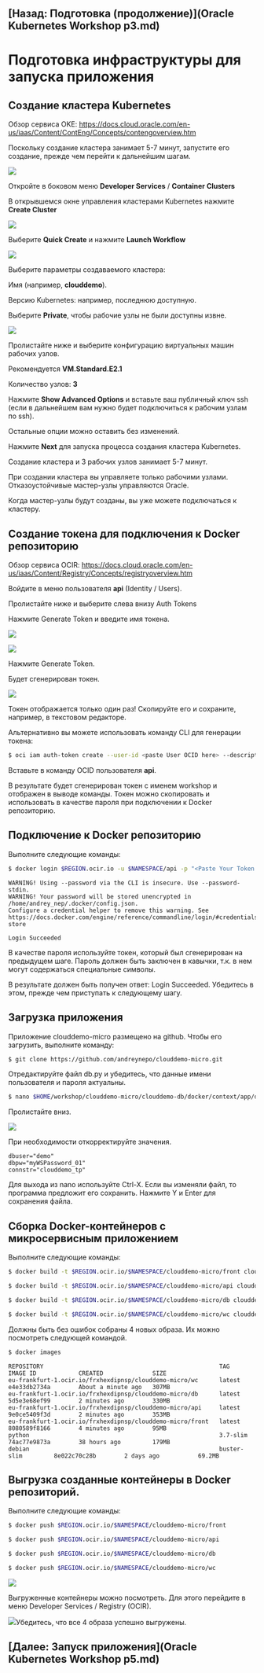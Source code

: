 ## [Назад: Подготовка (продолжение)](Oracle Kubernetes Workshop p3.md)

# Подготовка инфраструктуры для запуска приложения

## Создание кластера Kubernetes

Обзор сервиса OKE: https://docs.cloud.oracle.com/en-us/iaas/Content/ContEng/Concepts/contengoverview.htm

Поскольку создание кластера занимает 5-7 минут, запустите его создание, прежде чем перейти к дальнейшим шагам.

![](media/p4/image1.png)

Откройте в боковом меню **Developer Services** / **Container Clusters**

В открывшемся окне управления кластерами Kubernetes нажмите **Create Cluster**

![](media/p4/image2.png)

Выберите **Quick Create** и нажмите **Launch Workflow**

![](media/p4/image3.png)

Выберите параметры создаваемого кластера:

Имя (например, **clouddemo**).

Версию Kubernetes: например, последнюю доступную.

Выберите **Private**, чтобы рабочие узлы не были доступны извне.

![](media/p4/image4.png)

Пролистайте ниже и выберите конфигурацию виртуальных машин рабочих узлов.

Рекомендуется **VM.Standard.E2.1**

Количество узлов: **3**

Нажмите **Show Advanced Options** и вставьте ваш публичный ключ ssh (если в дальнейшем вам нужно будет подключиться к рабочим узлам по ssh).

Остальные опции можно оставить без изменений.

Нажмите **Next** для запуска процесса создания кластера Kubernetes.

Создание кластера и 3 рабочих узлов занимает 5-7 минут.

При создании кластера вы управляете только рабочими узлами. Отказоустойчивые мастер-узлы управляются Oracle.

Когда мастер-узлы будут созданы, вы уже можете подключаться к кластеру.

## Создание токена для подключения к Docker репозиторию

Обзор сервиса OCIR:
<https://docs.cloud.oracle.com/en-us/iaas/Content/Registry/Concepts/registryoverview.htm>

Войдите в меню пользователя **api** (Identity / Users).

Пролистайте ниже и выберите слева внизу Auth Tokens

Нажмите Generate Token и введите имя токена.

![](media/p4/image5.png)

![](media/p4/image6.png)

Нажмите Generate Token.

Будет сгенерирован токен.

![](media/p4/image7.png)

Токен отображается только один раз\! Скопируйте
его и сохраните, например, в текстовом редакторе.

Альтернативно вы можете использовать команду CLI для генерации токена:

```bash
$ oci iam auth-token create --user-id <paste User OCID here> --description workshop |jq ".data.token"
```

Вставьте в команду OCID пользователя **api**.

В результате будет сгенерирован токен с именем workshop и отображен в выводе команды. Токен можно скопировать и использовать в качестве пароля при подключении к Docker репозиторию.

## Подключение к Docker репозиторию

Выполните следующие команды:

```bash
$ docker login $REGION.ocir.io -u $NAMESPACE/api -p "<Paste Your Token Here>"
```

```
WARNING! Using --password via the CLI is insecure. Use --password-stdin.
WARNING! Your password will be stored unencrypted in /home/andrey_nep/.docker/config.json.
Configure a credential helper to remove this warning. See
https://docs.docker.com/engine/reference/commandline/login/#credentials-store

Login Succeeded
```

В качестве пароля используйте токен, который был сгенерирован на предыдущем шаге. Пароль должен быть заключен в кавычки, т.к. в нем могут содержаться специальные символы.

В результате должен быть получен ответ: Login Succeeded. Убедитесь в этом, прежде чем приступать к следующему шагу.

## Загрузка приложения

Приложение clouddemo-micro размещено на github. Чтобы его загрузить, выполните команду:

```bash
$ git clone https://github.com/andreynepo/clouddemo-micro.git
```

Отредактируйте файл db.py и убедитесь, что данные имени пользователя и пароля актуальны.

```bash
$ nano $HOME/workshop/clouddemo-micro/clouddemo-db/docker/context/app/db.py
```

Пролистайте вниз.

![](media/p4/image8.png)

При необходимости откорректируйте значения.

```
dbuser="demo"
dbpw="myWSPassword_01"
connstr="clouddemo_tp"
```

Для выхода из nano используйте Ctrl-X. Если вы изменяли файл, то программа предложит его сохранить. Нажмите Y и Enter для сохранения файла.

## Сборка Docker-контейнеров с микросервисным приложением

Выполните следующие команды:

```bash
$ docker build -t $REGION.ocir.io/$NAMESPACE/clouddemo-micro/front clouddemo-front/docker/
```

```bash
$ docker build -t $REGION.ocir.io/$NAMESPACE/clouddemo-micro/api clouddemo-api/docker/
```

```bash
$ docker build -t $REGION.ocir.io/$NAMESPACE/clouddemo-micro/db clouddemo-db/docker/
```

```bash
$ docker build -t $REGION.ocir.io/$NAMESPACE/clouddemo-micro/wc clouddemo-wc/docker/
```

Должны быть без ошибок собраны 4 новых образа. Их можно посмотреть следующей командой.

```bash
$ docker images
```

```
REPOSITORY                                                  TAG                 IMAGE ID            CREATED              SIZE
eu-frankfurt-1.ocir.io/frxhexdipnsp/clouddemo-micro/wc      latest              e4e33db2734a        About a minute ago   307MB
eu-frankfurt-1.ocir.io/frxhexdipnsp/clouddemo-micro/db      latest              5d5e3e68ef99        2 minutes ago        330MB
eu-frankfurt-1.ocir.io/frxhexdipnsp/clouddemo-micro/api     latest              9e0ce5409f3d        2 minutes ago        353MB
eu-frankfurt-1.ocir.io/frxhexdipnsp/clouddemo-micro/front   latest              8080589f8166        4 minutes ago        95MB
python                                                      3.7-slim            74ac77e9873a        38 hours ago         179MB
debian                                                      buster-slim         8e022c70c28b        2 days ago           69.2MB
```

## Выгрузка созданные контейнеры в Docker репозиторий.

Выполните следующие команды:

```bash
$ docker push $REGION.ocir.io/$NAMESPACE/clouddemo-micro/front
```

```bash
$ docker push $REGION.ocir.io/$NAMESPACE/clouddemo-micro/api
```

```bash
$ docker push $REGION.ocir.io/$NAMESPACE/clouddemo-micro/db
```

```bash
$ docker push $REGION.ocir.io/$NAMESPACE/clouddemo-micro/wc
```

![](media/p4/image9.png)

Выгруженные контейнеры можно посмотреть. Для этого перейдите в меню Developer Services / Registry (OCIR).

![](media/p4/image10.png)Убедитесь, что все 4 образа успешно выгружены.

## [Далее: Запуск приложения](Oracle Kubernetes Workshop p5.md)